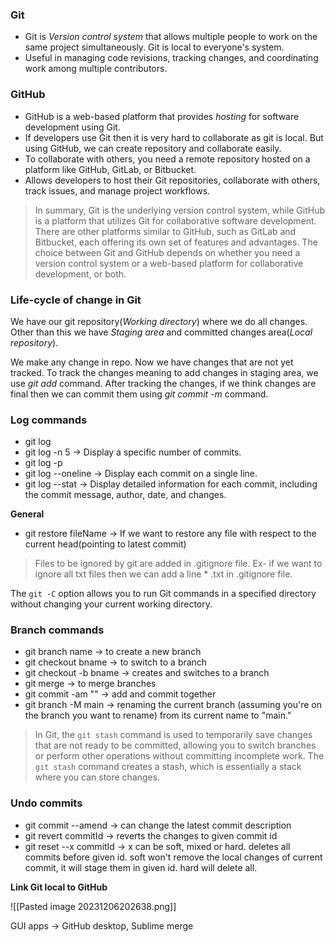 ### Git

- Git is *Version control system* that allows multiple people to work on the same project simultaneously. Git is local to everyone's system. 
- Useful in managing code revisions, tracking changes, and coordinating work among multiple contributors.

### GitHub

- GitHub is a web-based platform that provides *hosting* for software development using Git.
- If developers use Git then it is very hard to collaborate as git is local. But using GitHub, we can create repository and collaborate easily.
- To collaborate with others, you need a remote repository hosted on a platform like GitHub, GitLab, or Bitbucket.
- Allows developers to host their Git repositories, collaborate with others, track issues, and manage project workflows.

>In summary, Git is the underlying version control system, while GitHub is a platform that utilizes Git for collaborative software development. There are other platforms similar to GitHub, such as GitLab and Bitbucket, each offering its own set of features and advantages. The choice between Git and GitHub depends on whether you need a version control system or a web-based platform for collaborative development, or both.

### Life-cycle of change in Git

We have our git repository(*Working directory*) where we do all changes. Other than this we have *Staging area* and committed changes area(*Local repository*). 

We make any change in repo. Now we have changes that are not yet tracked. To track the changes meaning to add changes in staging area, we use *git add* command. After tracking the changes, if we think changes are final then we can commit them using *git commit -m* command. 

### Log commands

- git log
- git log -n 5 -> Display a specific number of commits.
- git log -p
- git log --oneline -> Display each commit on a single line.
- git log --stat  -> Display detailed information for each commit, including the commit message, author, date, and changes.

**General**
- git restore fileName -> If we want to restore any file with respect to the current head(pointing to latest commit)

>Files to be ignored by git are added in .gitignore file. Ex- if we want to ignore all txt files then we can add a line * .txt in .gitignore file.

The `git -C` option allows you to run Git commands in a specified directory without changing your current working directory.
### Branch commands

- git branch name -> to create a new branch
- git checkout bname -> to switch to a branch
- git checkout -b bname -> creates and switches to a branch
- git merge -> to merge branches
- git commit -am "" -> add and commit together
- git branch -M main -> renaming the current branch (assuming you're on the branch you want to rename) from its current name to "main."

>In Git, the `git stash` command is used to temporarily save changes that are not ready to be committed, allowing you to switch branches or perform other operations without committing incomplete work. The `git stash` command creates a stash, which is essentially a stack where you can store changes.

### Undo commits

- git commit --amend -> can change the latest commit description
- git revert commitId -> reverts the changes to given commit id
- git reset --x commitId -> x can be soft, mixed or hard. deletes all commits before given id.
soft won't remove the local changes of current commit, it will stage them in given id.
hard will delete all.

**Link Git local to GitHub**

![[Pasted image 20231206202638.png]]

GUI apps -> GitHub desktop, Sublime merge